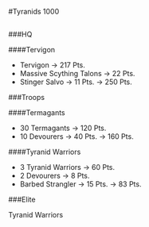 #Tyranids 1000

##

###HQ

####Tervigon
- Tervigon -> 217 Pts.
- Massive Scything Talons -> 22 Pts.
- Stinger Salvo -> 11 Pts.
-> 250 Pts.

###Troops

####Termagants
- 30 Termagants -> 120 Pts.
- 10 Devourers -> 40 Pts.
-> 160 Pts.

####Tyranid Warriors
- 3 Tyranid Warriors -> 60 Pts.
- 2 Devourers -> 8 Pts.
- Barbed Strangler -> 15 Pts.
-> 83 Pts.

###Elite

Tyranid Warriors
